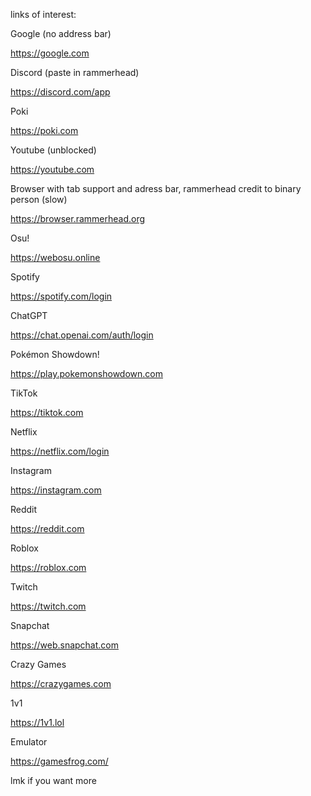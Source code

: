 links of interest:

Google (no address bar)

https://google.com

Discord (paste in rammerhead)

https://discord.com/app

Poki
 
https://poki.com

Youtube (unblocked)
 
https://youtube.com

 Browser with tab support and adress bar, rammerhead credit to binary person (slow) 

https://browser.rammerhead.org

Osu! 

https://webosu.online

Spotify

https://spotify.com/login

ChatGPT 

https://chat.openai.com/auth/login

Pokémon Showdown! 

https://play.pokemonshowdown.com

TikTok

https://tiktok.com

Netflix

https://netflix.com/login

Instagram

https://instagram.com

Reddit

https://reddit.com

Roblox

https://roblox.com

Twitch

https://twitch.com

Snapchat

https://web.snapchat.com

Crazy Games

https://crazygames.com

1v1

https://1v1.lol

Emulator

https://gamesfrog.com/





lmk if you want more
